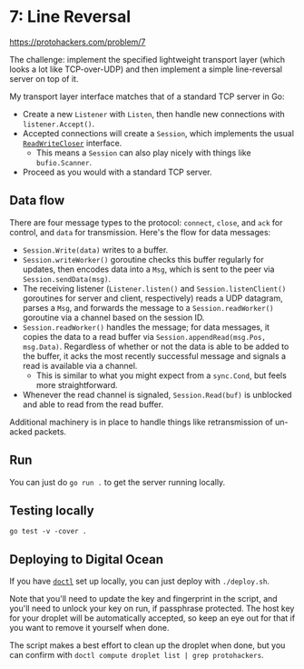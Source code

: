 # 7: Line Reversal

https://protohackers.com/problem/7

The challenge: implement the specified lightweight transport layer
(which looks a lot like TCP-over-UDP) and then implement a simple line-reversal
server on top of it.

My transport layer interface matches that of a standard TCP server in Go:

* Create a new `Listener` with `Listen`, then handle new connections with `listener.Accept()`.
* Accepted connections will create a `Session`, which implements the usual [`ReadWriteCloser`](https://pkg.go.dev/io#ReadWriteCloser) interface.
    * This means a `Session` can also play nicely with things like `bufio.Scanner`.
* Proceed as you would with a standard TCP server.

## Data flow
There are four message types to the protocol: `connect`, `close`, and `ack` for control, and `data` for transmission. Here's the flow for data messages:

* `Session.Write(data)` writes to a buffer.
* `Session.writeWorker()` goroutine checks this buffer regularly for updates, then encodes data into a `Msg`, which is sent to the peer via `Session.sendData(msg)`.
* The receiving listener (`Listener.listen()` and `Session.listenClient()` goroutines for server and client, respectively) reads a UDP datagram, parses a `Msg`, and forwards the message to a `Session.readWorker()` goroutine via a channel based on the session ID.
* `Session.readWorker()` handles the message; for data messages, it copies the data to a read buffer via `Session.appendRead(msg.Pos, msg.Data)`. Regardless of whether or not the data is able to be added to the buffer, it acks the most recently successful message and signals a read is available via a channel.
    * This is similar to what you might expect from a `sync.Cond`, but feels more straightforward.
* Whenever the read channel is signaled, `Session.Read(buf)` is unblocked and able to read from the read buffer.

Additional machinery is in place to handle things like retransmission of un-acked packets.

## Run
You can just do `go run .` to get the server running locally.

## Testing locally
`go test -v -cover .`

## Deploying to Digital Ocean
If you have [`doctl`](https://docs.digitalocean.com/reference/doctl/) set up locally,
you can just deploy with `./deploy.sh`.

Note that you'll need to update the key and fingerprint in the script,
and you'll need to unlock your key on run, if passphrase protected.
The host key for your droplet will be automatically accepted,
so keep an eye out for that if you want to remove it yourself when done.

The script makes a best effort to clean up the droplet when done,
but you can confirm with `doctl compute droplet list | grep protohackers`.
